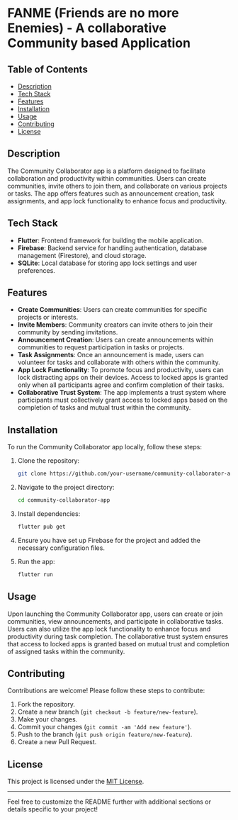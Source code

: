 # FANME (Friends are no more Enemies) - A collaborative Community based Application

## Table of Contents

- [Description](#description)
- [Tech Stack](#tech-stack)
- [Features](#features)
- [Installation](#installation)
- [Usage](#usage)
- [Contributing](#contributing)
- [License](#license)

## Description

The Community Collaborator app is a platform designed to facilitate collaboration and productivity within communities. Users can create communities, invite others to join them, and collaborate on various projects or tasks. The app offers features such as announcement creation, task assignments, and app lock functionality to enhance focus and productivity.

## Tech Stack

- **Flutter**: Frontend framework for building the mobile application.
- **Firebase**: Backend service for handling authentication, database management (Firestore), and cloud storage.
- **SQLite**: Local database for storing app lock settings and user preferences.

## Features

- **Create Communities**: Users can create communities for specific projects or interests.
- **Invite Members**: Community creators can invite others to join their community by sending invitations.
- **Announcement Creation**: Users can create announcements within communities to request participation in tasks or projects.
- **Task Assignments**: Once an announcement is made, users can volunteer for tasks and collaborate with others within the community.
- **App Lock Functionality**: To promote focus and productivity, users can lock distracting apps on their devices. Access to locked apps is granted only when all participants agree and confirm completion of their tasks.
- **Collaborative Trust System**: The app implements a trust system where participants must collectively grant access to locked apps based on the completion of tasks and mutual trust within the community.

## Installation

To run the Community Collaborator app locally, follow these steps:

1. Clone the repository:

   ```bash
   git clone https://github.com/your-username/community-collaborator-app.git
   ```

2. Navigate to the project directory:

   ```bash
   cd community-collaborator-app
   ```

3. Install dependencies:

   ```bash
   flutter pub get
   ```

4. Ensure you have set up Firebase for the project and added the necessary configuration files.

5. Run the app:

   ```bash
   flutter run
   ```

## Usage

Upon launching the Community Collaborator app, users can create or join communities, view announcements, and participate in collaborative tasks. Users can also utilize the app lock functionality to enhance focus and productivity during task completion. The collaborative trust system ensures that access to locked apps is granted based on mutual trust and completion of assigned tasks within the community.

## Contributing

Contributions are welcome! Please follow these steps to contribute:

1. Fork the repository.
2. Create a new branch (`git checkout -b feature/new-feature`).
3. Make your changes.
4. Commit your changes (`git commit -am 'Add new feature'`).
5. Push to the branch (`git push origin feature/new-feature`).
6. Create a new Pull Request.

## License

This project is licensed under the [MIT License](LICENSE).

---

Feel free to customize the README further with additional sections or details specific to your project!
